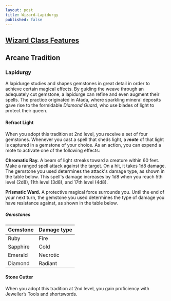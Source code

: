 ```yaml
---
layout: post
title: Wizard—Lapidurgy
published: false
---
```


## [**Wizard Class Features**](https://2014.5e.tools/classes.html#wizard_phb)

## **Arcane Tradition**

### Lapidurgy

A lapidurge studies and shapes gemstones in great detail in order to achieve certain magical effects. By guiding the weave through an adequately cut gemstone, a lapidurge can refine and even augment their spells. The practice originated in Atada, where sparkling mineral deposits gave rise to the formidable *Diamond Guard*, who use blades of light to protect their queen.

#### **Refract Light**

When you adopt this tradition at 2nd level, you receive a set of four gemstones. Whenever you cast a spell that sheds light, a ***mote*** of that light is captured in a gemstone of your choice. As an action, you can expend a mote to activate one of the following effects:

**Chromatic Ray.** A beam of light streaks toward a creature within 60 feet. Make a ranged spell attack against the target. On a hit, it takes 1d8 damage. The gemstone you used determines the attack's damage type, as shown in the table below. This spell's damage increases by 1d8 when you reach 5th level (2d8), 11th level (3d8), and 17th level (4d8).

**Prismatic Ward.** A protective magical force surrounds you. Until the end of your next turn, the gemstone you used determines the type of damage you have resistance against, as shown in the table below.

##### Gemstones

| Gemstone | Damage type |
| -------- | ----------- |
| Ruby     | Fire        |
| Sapphire | Cold        |
| Emerald  | Necrotic    |
| Diamond  | Radiant     |

#### **Stone Cutter**

When you adopt this tradition at 2nd level, you gain proficiency with Jeweller’s Tools and shortswords.
